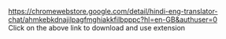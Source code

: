 https://chromewebstore.google.com/detail/hindi-eng-translator-chat/ahmkebkdnajilpagfmghiakkfilbpppc?hl=en-GB&authuser=0 <br>
Click on the above link to download and use extension
